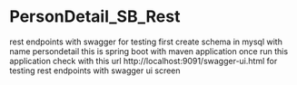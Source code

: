 # PersonDetail_SB_Rest
rest endpoints with swagger for testing
first create schema in mysql with name persondetail
this is spring boot with maven application 
once run this application 
check with this url http://localhost:9091/swagger-ui.html
for testing rest endpoints with swagger ui screen
